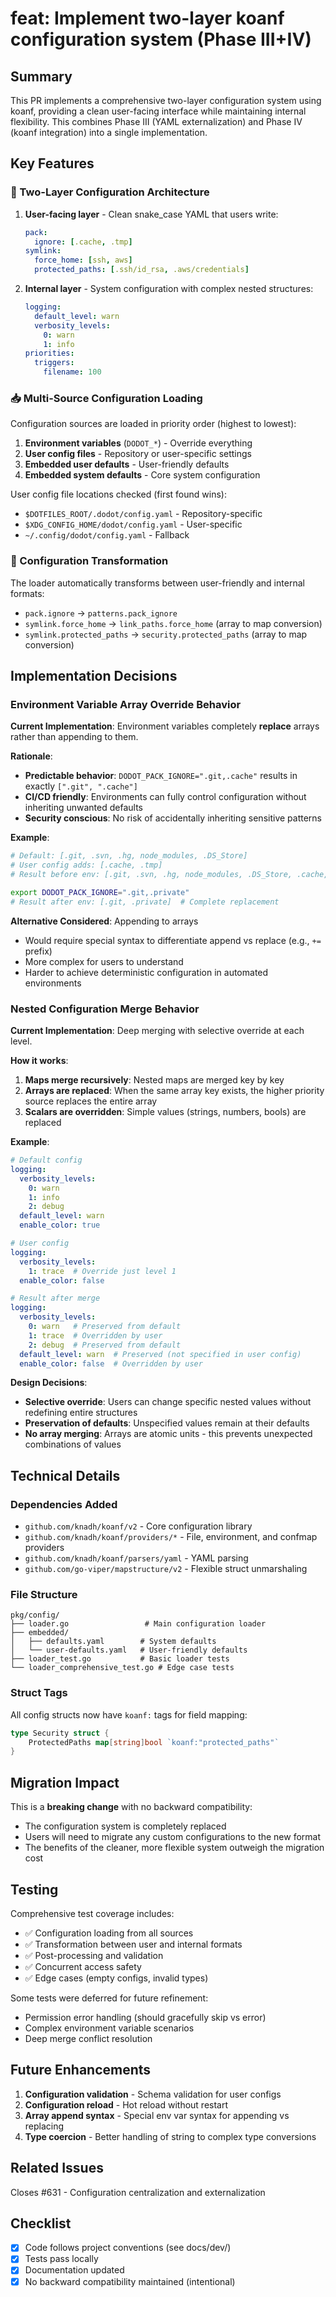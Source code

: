 # feat: Implement two-layer koanf configuration system (Phase III+IV)

## Summary

This PR implements a comprehensive two-layer configuration system using koanf, providing a clean user-facing interface while maintaining internal flexibility. This combines Phase III (YAML externalization) and Phase IV (koanf integration) into a single implementation.

## Key Features

### 🔧 Two-Layer Configuration Architecture

1. **User-facing layer** - Clean snake_case YAML that users write:
   ```yaml
   pack:
     ignore: [.cache, .tmp]
   symlink:
     force_home: [ssh, aws]
     protected_paths: [.ssh/id_rsa, .aws/credentials]
   ```

2. **Internal layer** - System configuration with complex nested structures:
   ```yaml
   logging:
     default_level: warn
     verbosity_levels:
       0: warn
       1: info
   priorities:
     triggers:
       filename: 100
   ```

### 📥 Multi-Source Configuration Loading

Configuration sources are loaded in priority order (highest to lowest):
1. **Environment variables** (`DODOT_*`) - Override everything
2. **User config files** - Repository or user-specific settings
3. **Embedded user defaults** - User-friendly defaults  
4. **Embedded system defaults** - Core system configuration

User config file locations checked (first found wins):
- `$DOTFILES_ROOT/.dodot/config.yaml` - Repository-specific
- `$XDG_CONFIG_HOME/dodot/config.yaml` - User-specific
- `~/.config/dodot/config.yaml` - Fallback

### 🔄 Configuration Transformation

The loader automatically transforms between user-friendly and internal formats:
- `pack.ignore` → `patterns.pack_ignore`
- `symlink.force_home` → `link_paths.force_home` (array to map conversion)
- `symlink.protected_paths` → `security.protected_paths` (array to map conversion)

## Implementation Decisions

### Environment Variable Array Override Behavior

**Current Implementation**: Environment variables completely **replace** arrays rather than appending to them.

**Rationale**:
- **Predictable behavior**: `DODOT_PACK_IGNORE=".git,.cache"` results in exactly `[".git", ".cache"]`
- **CI/CD friendly**: Environments can fully control configuration without inheriting unwanted defaults
- **Security conscious**: No risk of accidentally inheriting sensitive patterns

**Example**:
```bash
# Default: [.git, .svn, .hg, node_modules, .DS_Store]
# User config adds: [.cache, .tmp]
# Result before env: [.git, .svn, .hg, node_modules, .DS_Store, .cache, .tmp]

export DODOT_PACK_IGNORE=".git,.private"
# Result after env: [.git, .private]  # Complete replacement
```

**Alternative Considered**: Appending to arrays
- Would require special syntax to differentiate append vs replace (e.g., `+=` prefix)
- More complex for users to understand
- Harder to achieve deterministic configuration in automated environments

### Nested Configuration Merge Behavior

**Current Implementation**: Deep merging with selective override at each level.

**How it works**:
1. **Maps merge recursively**: Nested maps are merged key by key
2. **Arrays are replaced**: When the same array key exists, the higher priority source replaces the entire array
3. **Scalars are overridden**: Simple values (strings, numbers, bools) are replaced

**Example**:
```yaml
# Default config
logging:
  verbosity_levels:
    0: warn
    1: info
    2: debug
  default_level: warn
  enable_color: true

# User config
logging:
  verbosity_levels:
    1: trace  # Override just level 1
  enable_color: false

# Result after merge
logging:
  verbosity_levels:
    0: warn   # Preserved from default
    1: trace  # Overridden by user
    2: debug  # Preserved from default
  default_level: warn  # Preserved (not specified in user config)
  enable_color: false  # Overridden by user
```

**Design Decisions**:
- **Selective override**: Users can change specific nested values without redefining entire structures
- **Preservation of defaults**: Unspecified values remain at their defaults
- **No array merging**: Arrays are atomic units - this prevents unexpected combinations of values

## Technical Details

### Dependencies Added
- `github.com/knadh/koanf/v2` - Core configuration library
- `github.com/knadh/koanf/providers/*` - File, environment, and confmap providers
- `github.com/knadh/koanf/parsers/yaml` - YAML parsing
- `github.com/go-viper/mapstructure/v2` - Flexible struct unmarshaling

### File Structure
```
pkg/config/
├── loader.go                 # Main configuration loader
├── embedded/
│   ├── defaults.yaml        # System defaults
│   └── user-defaults.yaml   # User-friendly defaults
├── loader_test.go           # Basic loader tests
└── loader_comprehensive_test.go # Edge case tests
```

### Struct Tags
All config structs now have `koanf:` tags for field mapping:
```go
type Security struct {
    ProtectedPaths map[string]bool `koanf:"protected_paths"`
}
```

## Migration Impact

This is a **breaking change** with no backward compatibility:
- The configuration system is completely replaced
- Users will need to migrate any custom configurations to the new format
- The benefits of the cleaner, more flexible system outweigh the migration cost

## Testing

Comprehensive test coverage includes:
- ✅ Configuration loading from all sources
- ✅ Transformation between user and internal formats  
- ✅ Post-processing and validation
- ✅ Concurrent access safety
- ✅ Edge cases (empty configs, invalid types)

Some tests were deferred for future refinement:
- Permission error handling (should gracefully skip vs error)
- Complex environment variable scenarios
- Deep merge conflict resolution

## Future Enhancements

1. **Configuration validation** - Schema validation for user configs
2. **Configuration reload** - Hot reload without restart
3. **Array append syntax** - Special env var syntax for appending vs replacing
4. **Type coercion** - Better handling of string to complex type conversions

## Related Issues

Closes #631 - Configuration centralization and externalization

## Checklist

- [x] Code follows project conventions (see docs/dev/)
- [x] Tests pass locally
- [x] Documentation updated
- [x] No backward compatibility maintained (intentional)